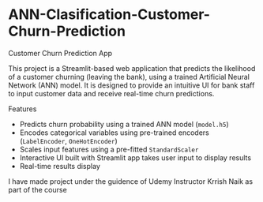 # ANN-Clasification-Customer-Churn-Prediction
Customer Churn Prediction App

This project is a Streamlit-based web application that predicts the likelihood of a customer churning (leaving the bank), using a trained Artificial Neural Network (ANN) model. It is designed to provide an intuitive UI for bank staff to input customer data and receive real-time churn predictions.

Features

- Predicts churn probability using a trained ANN model (`model.h5`)
- Encodes categorical variables using pre-trained encoders (`LabelEncoder`, `OneHotEncoder`)
- Scales input features using a pre-fitted `StandardScaler`
- Interactive UI built with Streamlit app takes user input to display results
- Real-time results display

I have made project under the guidence of Udemy Instructor Krrish Naik as part of the course
